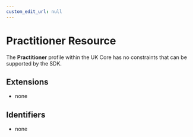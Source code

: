 ```yaml
---
custom_edit_url: null
---
```


# Practitioner Resource

The **Practitioner** profile within the UK Core has no constraints that can be supported by the SDK.

## Extensions

- none

## Identifiers

- none
